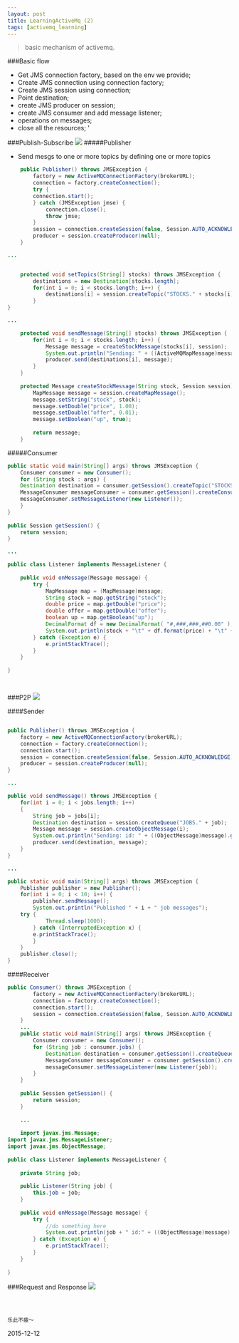 ```yaml
---
layout: post
title: LearningActiveMq (2)
tags: [activemq_learning]
---
```


>basic mechanism of activemq.


   ###Basic flow
   - Get JMS connection factory, based on the env we provide;
   - Create JMS connection using connection factory;
   - Create JMS session using connection;
   - Point destination;
   - create JMS producer on session;
   - create JMS consumer and add message listener;
   - operations on messages;
   - close all the resources;
   '

###Publish-Subscribe
   ![](http://dl2.iteye.com/upload/attachment/0086/5400/605c3d41-70af-3c3c-8f9d-0077a252964e.jpg)
#####Publisher
- Send mesgs to one or more topics by defining one or more topics

```java
    public Publisher() throws JMSException {  
        factory = new ActiveMQConnectionFactory(brokerURL);  
        connection = factory.createConnection();  
        try {  
        connection.start();  
        } catch (JMSException jmse) {  
            connection.close();  
            throw jmse;  
        }  
        session = connection.createSession(false, Session.AUTO_ACKNOWLEDGE);  
        producer = session.createProducer(null);  
    } 

...


    protected void setTopics(String[] stocks) throws JMSException {  
        destinations = new Destination[stocks.length];  
        for(int i = 0; i < stocks.length; i++) {  
            destinations[i] = session.createTopic("STOCKS." + stocks[i]);  
        }  
} 

...

    protected void sendMessage(String[] stocks) throws JMSException {  
        for(int i = 0; i < stocks.length; i++) {  
            Message message = createStockMessage(stocks[i], session);  
            System.out.println("Sending: " + ((ActiveMQMapMessage)message).getContentMap() + " on destination: " + destinations[i]);  
            producer.send(destinations[i], message);  
        }  
    }  
  
    protected Message createStockMessage(String stock, Session session) throws JMSException {  
        MapMessage message = session.createMapMessage();  
        message.setString("stock", stock);  
        message.setDouble("price", 1.00);  
        message.setDouble("offer", 0.01);  
        message.setBoolean("up", true);  
              
        return message;  
    }  


```

#####Consumer
```java
public static void main(String[] args) throws JMSException {  
    Consumer consumer = new Consumer();  
    for (String stock : args) {  
    Destination destination = consumer.getSession().createTopic("STOCKS." + stock);  
    MessageConsumer messageConsumer = consumer.getSession().createConsumer(destination);  
    messageConsumer.setMessageListener(new Listener());  
    }  
}  
      
public Session getSession() {  
    return session;  
}  

...

public class Listener implements MessageListener {  
  
    public void onMessage(Message message) {  
        try {  
            MapMessage map = (MapMessage)message;  
            String stock = map.getString("stock");  
            double price = map.getDouble("price");  
            double offer = map.getDouble("offer");  
            boolean up = map.getBoolean("up");  
            DecimalFormat df = new DecimalFormat( "#,###,###,##0.00" );  
            System.out.println(stock + "\t" + df.format(price) + "\t" + df.format(offer) + "\t" + (up?"up":"down"));  
        } catch (Exception e) {  
            e.printStackTrace();  
        }  
    }  
  
} 




```

###P2P
   ![](http://dl2.iteye.com/upload/attachment/0086/5406/847f46bb-3d45-3e6f-b663-05669360c5b1.jpg)
   
####Sender
```java

public Publisher() throws JMSException {  
    factory = new ActiveMQConnectionFactory(brokerURL);  
    connection = factory.createConnection();  
    connection.start();  
    session = connection.createSession(false, Session.AUTO_ACKNOWLEDGE);  
    producer = session.createProducer(null);  
}  

...

public void sendMessage() throws JMSException {  
    for(int i = 0; i < jobs.length; i++)  
    {  
        String job = jobs[i];  
        Destination destination = session.createQueue("JOBS." + job);  
        Message message = session.createObjectMessage(i);  
        System.out.println("Sending: id: " + ((ObjectMessage)message).getObject() + " on queue: " + destination);  
        producer.send(destination, message);  
    }  
}  

...

public static void main(String[] args) throws JMSException {  
    Publisher publisher = new Publisher();  
    for(int i = 0; i < 10; i++) {  
        publisher.sendMessage();  
        System.out.println("Published " + i + " job messages");  
    try {  
            Thread.sleep(1000);  
        } catch (InterruptedException x) {  
        e.printStackTrace();  
        }  
    }  
    publisher.close();  
}  


```
####Receiver

```java
public Consumer() throws JMSException {  
        factory = new ActiveMQConnectionFactory(brokerURL);  
        connection = factory.createConnection();  
        connection.start();  
        session = connection.createSession(false, Session.AUTO_ACKNOWLEDGE);  
    }  
    ...
    public static void main(String[] args) throws JMSException {  
        Consumer consumer = new Consumer();  
        for (String job : consumer.jobs) {  
            Destination destination = consumer.getSession().createQueue("JOBS." + job);  
            MessageConsumer messageConsumer = consumer.getSession().createConsumer(destination);  
            messageConsumer.setMessageListener(new Listener(job));  
        }  
    }  
      
    public Session getSession() {  
        return session;  
    }
    
    ...
    
    import javax.jms.Message;  
import javax.jms.MessageListener;  
import javax.jms.ObjectMessage;  
  
public class Listener implements MessageListener {  
  
    private String job;  
      
    public Listener(String job) {  
        this.job = job;  
    }  
  
    public void onMessage(Message message) {  
        try {  
            //do something here  
            System.out.println(job + " id:" + ((ObjectMessage)message).getObject());  
        } catch (Exception e) {  
            e.printStackTrace();  
        }  
    }  
  
}  

```
###Request and Response
   ![](http://dl2.iteye.com/upload/attachment/0086/5402/b031376e-2af7-3502-b235-8c4db1ad890f.jpg)
```
    
 
```



	
	乐此不疲～

2015-12-12






































































